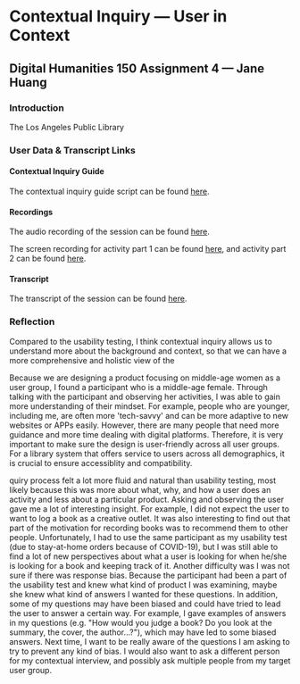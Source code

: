 # Contextual Inquiry — User in Context
## Digital Humanities 150 Assignment 4 — Jane Huang

### Introduction

The Los Angeles Public Library




### User Data & Transcript Links

#### Contextual Inquiry Guide

The contextual inquiry guide script can be found [here]().

#### Recordings

The audio recording of the session can be found [here]().

The screen recording for activity part 1 can be found [here](), and activity part 2 can be found [here]().

#### Transcript

The transcript of the session can be found [here]().


### Reflection

Compared to the usability testing, I think contextual inquiry allows us to understand more about the background and context, so that we can have a more comprehensive and holistic view of the 

Because we are designing a product focusing on middle-age women as a user group, I found a participant who is a middle-age female. Through talking with the participant and observing her activities, I was able to gain more understanding of their mindset. For example, people who are younger, including me, are often more 'tech-savvy' and can be more adaptive to new websites or APPs easily. However, there are many people that need more guidance and more time dealing with digital platforms. Therefore, it is very important to make sure the design is user-friendly across all user groups. For a library system that offers service to users across all demographics, it is crucial to ensure accessiblity and compatibility.


quiry process felt a lot more fluid and natural than usability testing, most likely because this was more about what, why, and how a user does an activity and less about a particular product. Asking and observing the user gave me a lot of interesting insight. For example, I did not expect the user to want to log a book as a creative outlet. It was also interesting to find out that part of the motivation for recording books was to recommend them to other people. Unfortunately, I had to use the same participant as my usability test (due to stay-at-home orders because of COVID-19), but I was still able to find a lot of new perspectives about what a user is looking for when he/she is looking for a book and keeping track of it. Another difficulty was I was not sure if there was response bias. Because the participant had been a part of the usability test and knew what kind of product I was examining, maybe she knew what kind of answers I wanted for these questions. In addition, some of my questions may have been biased and could have tried to lead the user to answer a certain way. For example, I gave examples of answers in my questions (e.g. "How would you judge a book? Do you look at the summary, the cover, the author...?"), which may have led to some biased answers. Next time, I want to be really aware of the questions I am asking to try to prevent any kind of bias. I would also want to ask a different person for my contextual interview, and possibly ask multiple people from my target user group.
